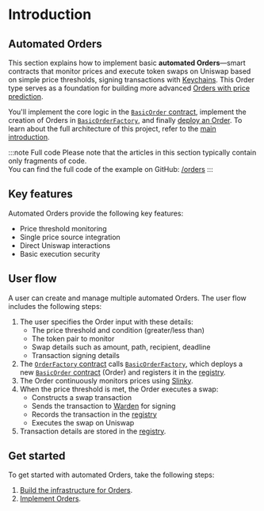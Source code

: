 ﻿---
sidebar_position: 1
---

# Introduction

## Automated Orders

This section explains how to implement basic **automated Orders**—smart contracts that monitor prices and execute token swaps on Uniswap based on simple price thresholds, signing transactions with [Keychains](/learn/glossary#keychain). This Order type serves as a foundation for building more advanced [Orders with price prediction](../implement-automated-orders-with-price-prediction/introduction).

You'll implement the core logic in the [`BasicOrder` contract](implement-orders), implement the creation of Orders in [`BasicOrderFactory`](implement-the-creation-of-orders), and finally [deploy an Order](deploy-an-order). To learn about the full architecture of this project, refer to the [main introduction](../introduction#architecture).

:::note Full code
Please note that the articles in this section typically contain only fragments of code.  
You can find the full code of the example on GitHub: [/orders](https://github.com/warden-protocol/wardenprotocol/tree/main/solidity/orders)
:::

## Key features

Automated Orders provide the following key features:

- Price threshold monitoring
- Single price source integration
- Direct Uniswap interactions
- Basic execution security

## User flow

A user can create and manage multiple automated Orders. The user flow includes the following steps:

1. The user specifies the Order input with these details:
    - The price threshold and condition (greater/less than)
    - The token pair to monitor
    - Swap details such as amount, path, recipient, deadline
    - Transaction signing details
2. The [`OrderFactory` contract](../build-the-infrastructure-for-orders/implement-the-creation-of-orders) calls [`BasicOrderFactory`](implement-the-creation-of-orders), which deploys a new [`BasicOrder` contract](implement-orders) (Order) and registers it in the [registry](../build-the-infrastructure-for-orders/create-helpers-and-utils#3-implement-the-registry).
3. The Order continuously monitors prices using [Slinky](../build-the-infrastructure-for-orders/create-mock-precompiles#11-create-a-slinky-precompile).
4. When the price threshold is met, the Order executes a swap:
    - Constructs a swap transaction
    - Sends the transaction to [Warden](../build-the-infrastructure-for-orders/create-mock-precompiles#12-create-a-warden-precompile) for signing
    - Records the transaction in the [registry](../build-the-infrastructure-for-orders/create-helpers-and-utils#3-implement-the-registry)
    - Executes the swap on Uniswap
5. Transaction details are stored in the [registry](../build-the-infrastructure-for-orders/create-helpers-and-utils#3-implement-the-registry).

## Get started

To get started with automated Orders, take the following steps:

1. [Build the infrastructure for Orders](/category/build-the-infrastructure-for-orders).
2. [Implement Orders](implement-orders).
